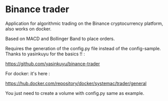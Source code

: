 # Binance trader

Application for algorithmic trading on the Binance cryptocurrency platform, also works on docker.

Based on MACD and Bollinger Band to place orders.

Requires the generation of the config.py file instead of the config-sample.
Thanks to yasinkuyu for the basics !! : 

https://github.com/yasinkuyu/binance-trader

For docker: it's here : 

https://hub.docker.com/repository/docker/systemac/trader/general

You just need to create a volume with config.py same as example.
